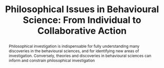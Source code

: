 ---
title: "Philosophical Issues in Behavioural Science: From Individual to Collaborative Action"
url: "https://philosophical-issues-in-behavioural-science.butterfill.com/"
authors: Stephen A. Butterfill
year: 2025-26
term: Autumn
place: University of Warwick, UK
abstract: |
  Philosophical investigation is indispensable for fully understanding many discoveries in the behavioural sciences, and for identifying new areas of investigation. Conversely, theories and discoveries in
  behavioural sciences can inform and constrain philosophical investigation
featured: true
---